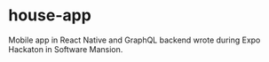 # house-app

Mobile app in React Native and GraphQL backend wrote during Expo Hackaton in Software Mansion. 
